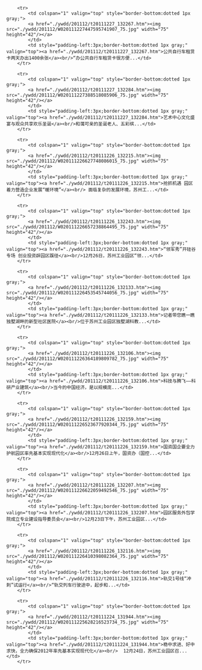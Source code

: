 	
		<tr>
			<td colspan="1" valign="top" style="border-bottom:dotted 1px gray;">
			<a href="./ywdd/201112/t20111227_132267.htm"><img src="./ywdd/201112/W020111227447595741907_75.jpg" width="75" height="42"/></a>
			</td>
			<td style="padding-left:3px;border-bottom:dotted 1px gray;" valign="top"><a href="./ywdd/201112/t20111227_132267.htm">公共自行车租赁卡两天办出1400余张</a><br/>“办公共自行车租赁卡很方便...</td>
		</tr>
		
		<tr>
			<td colspan="1" valign="top" style="border-bottom:dotted 1px gray;">
			<a href="./ywdd/201112/t20111227_132284.htm"><img src="./ywdd/201112/W020111227388518085906_75.jpg" width="75" height="42"/></a>
			</td>
			<td style="padding-left:3px;border-bottom:dotted 1px gray;" valign="top"><a href="./ywdd/201112/t20111227_132284.htm">艺术中心文化盛宴与观众共享欢乐圣诞</a><br/>和蔼可亲的圣诞老人、五彩缤...</td>
		</tr>
		
		<tr>
			<td colspan="1" valign="top" style="border-bottom:dotted 1px gray;">
			<a href="./ywdd/201112/t20111226_132215.htm"><img src="./ywdd/201112/W020111226627748086015_75.jpg" width="75" height="42"/></a>
			</td>
			<td style="padding-left:3px;border-bottom:dotted 1px gray;" valign="top"><a href="./ywdd/201112/t20111226_132215.htm">抢抓机遇 园区着力营造企业发展“暖环境”</a><br/> 面临复杂的发展环境，苏州工...</td>
		</tr>
		
		<tr>
			<td colspan="1" valign="top" style="border-bottom:dotted 1px gray;">
			<a href="./ywdd/201112/t20111226_132243.htm"><img src="./ywdd/201112/W020111226657238864495_75.jpg" width="75" height="42"/></a>
			</td>
			<td style="padding-left:3px;border-bottom:dotted 1px gray;" valign="top"><a href="./ywdd/201112/t20111226_132243.htm">“领军秀”开硅谷专场 创业投资辟园区蹊径</a><br/>12月26日，苏州工业园区“领...</td>
		</tr>
		
		<tr>
			<td colspan="1" valign="top" style="border-bottom:dotted 1px gray;">
			<a href="./ywdd/201112/t20111226_132133.htm"><img src="./ywdd/201112/W020111226453545744056_75.jpg" width="75" height="42"/></a>
			</td>
			<td style="padding-left:3px;border-bottom:dotted 1px gray;" valign="top"><a href="./ywdd/201112/t20111226_132133.htm">记者带您瞧一瞧独墅湖畔的新型社区医院</a><br/>位于苏州工业园区独墅湖科教...</td>
		</tr>
		
		<tr>
			<td colspan="1" valign="top" style="border-bottom:dotted 1px gray;">
			<a href="./ywdd/201112/t20111226_132106.htm"><img src="./ywdd/201112/W020111226364189809782_75.jpg" width="75" height="42"/></a>
			</td>
			<td style="padding-left:3px;border-bottom:dotted 1px gray;" valign="top"><a href="./ywdd/201112/t20111226_132106.htm">科技与腾飞——科研产业建筑</a><br/>当今的中国经济，是以规模庞...</td>
		</tr>
		
		<tr>
			<td colspan="1" valign="top" style="border-bottom:dotted 1px gray;">
			<a href="./ywdd/201112/t20111226_132159.htm"><img src="./ywdd/201112/W020111226523677920344_75.jpg" width="75" height="42"/></a>
			</td>
			<td style="padding-left:3px;border-bottom:dotted 1px gray;" valign="top"><a href="./ywdd/201112/t20111226_132159.htm">国资国企要全力护航园区率先基本实现现代化</a><br/>12月26日上午，国资办（国控...</td>
		</tr>
		
		<tr>
			<td colspan="1" valign="top" style="border-bottom:dotted 1px gray;">
			<a href="./ywdd/201112/t20111226_132207.htm"><img src="./ywdd/201112/W020111226622059492546_75.jpg" width="75" height="42"/></a>
			</td>
			<td style="padding-left:3px;border-bottom:dotted 1px gray;" valign="top"><a href="./ywdd/201112/t20111226_132207.htm">园区服务外包学院成立专业建设指导委员会</a><br/>12月23日下午，苏州工业园区...</td>
		</tr>
		
		<tr>
			<td colspan="1" valign="top" style="border-bottom:dotted 1px gray;">
			<a href="./ywdd/201112/t20111226_132116.htm"><img src="./ywdd/201112/W020111226410398082364_75.jpg" width="75" height="42"/></a>
			</td>
			<td style="padding-left:3px;border-bottom:dotted 1px gray;" valign="top"><a href="./ywdd/201112/t20111226_132116.htm">轨交1号线“冲刺”试运行</a><br/>“轨交列车行驶途中，起步和...</td>
		</tr>
		
		<tr>
			<td colspan="1" valign="top" style="border-bottom:dotted 1px gray;">
			<a href="./ywdd/201112/t20111224_131944.htm"><img src="./ywdd/201112/W020111225628216523734_75.jpg" width="75" height="42"/></a>
			</td>
			<td style="padding-left:3px;border-bottom:dotted 1px gray;" valign="top"><a href="./ywdd/201112/t20111224_131944.htm">稳中求进、好中求快，全力确保2012年率先基本实现现代化</a><br/>  12月24日，苏州工业园区召...</td>
		</tr>
		